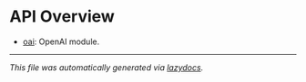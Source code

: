 <!-- markdownlint-disable -->

# API Overview

- [oai](./oai/README.md): OpenAI module.


---

_This file was automatically generated via [lazydocs](https://github.com/ml-tooling/lazydocs)._
